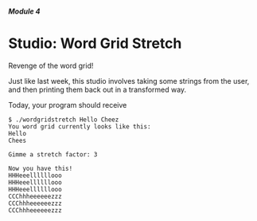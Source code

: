 ##### Module 4

# Studio: Word Grid Stretch

Revenge of the word grid!

Just like last week, this studio involves taking some strings from the user, and then printing them back out in a transformed way.

Today, your program should receive 



```nohighlight
$ ./wordgridstretch Hello Cheez
You word grid currently looks like this:
Hello
Chees

Gimme a stretch factor: 3

Now you have this!
HHHeeellllllooo
HHHeeellllllooo
HHHeeellllllooo
CCChhheeeeeezzz
CCChhheeeeeezzz
CCChhheeeeeezzz
```
